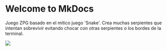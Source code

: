 # Welcome to MkDocs

Juego ZPG basado en el mítico juego 'Snake'. Crea muchas serpientes que intentan sobrevivir evitando chocar con otras serpientes o los bordes de la terminal.


<img src="../imgs/example.gif">
